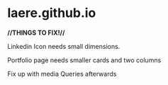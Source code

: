 # laere.github.io


<strong>//THINGS TO FIX!//</strong>

Linkedin Icon needs small dimensions.

Portfolio page needs smaller cards and two columns

Fix up with media Queries afterwards
